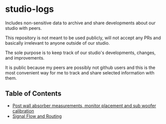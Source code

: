 # studio-logs

Includes non-sensitive data to archive and share developments about our studio with peers.

This repository is not meant to be used publicly, will not accept any PRs and basically irrelevant to anyone outside of our studio.

The sole purpose is to keep track of our studio's developments, changes, and improvements.

It is public because my peers are possibly not github users and this is the most convenient way for me to track and share selected information with them.

## Table of Contents

- [Post wall absorber measurements, monitor placement and sub woofer calibration](d_13042024.md)
- [Signal Flow and Routing](d_28042024.md)
